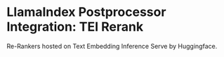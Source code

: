 # LlamaIndex Postprocessor Integration: TEI Rerank

Re-Rankers hosted on Text Embedding Inference Serve by Huggingface.
